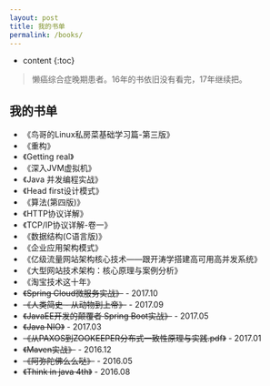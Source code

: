 ```yaml
---
layout: post
title: 我的书单
permalink: /books/
---
```


* content
{:toc}


> 懒癌综合症晚期患者。16年的书依旧没有看完，17年继续把。

我的书单
-----------------------------------------------------------------

+ 《鸟哥的Linux私房菜基础学习篇-第三版》
+ 《重构》
+ 《Getting real》
+ 《深入JVM虚拟机》
+ 《Java 并发编程实战》
+ 《Head first设计模式》
+ 《算法(第四版)》
+ 《HTTP协议详解》
+ 《TCP/IP协议详解-卷一》
+ 《数据结构(C语言版)》
+ 《企业应用架构模式》
+ 《亿级流量网站架构核心技术——跟开涛学搭建高可用高并发系统》
+ 《大型网站技术架构：核心原理与案例分析》
+ 《淘宝技术这十年》
+  <del>《Spring Cloud微服务实战》</del>  - 2017.10
+  <del>《人类简史 - 从动物到上帝》</del>  - 2017.09
+  <del>《JavaEE开发的颠覆者 Spring Boot实战》</del>  - 2017.05
+  <del>《Java NIO》</del>  - 2017.03
+  <del>《从PAXOS到ZOOKEEPER分布式一致性原理与实践.pdf》</del>  - 2017.01
+  <del>《Maven实战》</del>  - 2016.12
+  <del>《阿弥陀佛么么哒》</del> - 2016.05
+  <del>《Think in java 4th》</del> - 2016.08